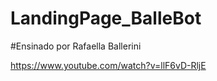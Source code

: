 # LandingPage_BalleBot

#Ensinado por Rafaella Ballerini

https://www.youtube.com/watch?v=llF6vD-RljE

